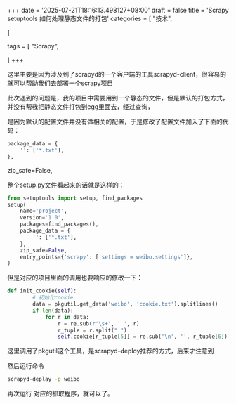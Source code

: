 +++
date = '2025-07-21T18:16:13.498127+08:00'
draft = false
title = 'Scrapy setuptools 如何处理静态文件的打包'
categories = [
    "技术",

]

tags = [
    "Scrapy",

]
+++

这里主要是因为涉及到了scrapyd的一个客户端的工具scrapyd-client，很容易的就可以帮助我们去部署一个scrapy项目

此次遇到的问题是，我的项目中需要用到一个静态的文件，但是默认的打包方式，并没有帮我把静态文件打包到egg里面去，经过查询，

是因为默认的配置文件并没有做相关的配置，于是修改了配置文件加入了下面的代码：

```py
package_data = {
    '': ['*.txt'],
},
```

zip\_safe=False,

整个setup.py文件看起来的话就是这样的：

```py
from setuptools import setup, find_packages
setup(
    name='project',
    version='1.0',
    packages=find_packages(),
    package_data = {
        '': ['*.txt'],
    },
    zip_safe=False,
    entry_points={'scrapy': ['settings = weibo.settings']},
)
```

但是对应的项目里面的调用也要响应的修改一下：

```py
def init_cookie(self):
        # 初始化cookie
        data = pkgutil.get_data('weibo', 'cookie.txt').splitlines()
        if len(data):
            for r in data:
                r = re.sub(r'\s+', ' ', r)
                r_tuple = r.split(" ")
                self.cookie[r_tuple[5]] = re.sub('\n', '', r_tuple[6])
```

这里调用了pkgutil这个工具，是scrapyd-deploy推荐的方式，后来才注意到

然后运行命令

```bash
scrapyd-deplay -p weibo 
```

再次运行 对应的抓取程序，就可以了。
